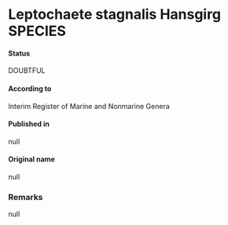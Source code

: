 Leptochaete stagnalis Hansgirg SPECIES
=======

#### Status
DOUBTFUL

#### According to
Interim Register of Marine and Nonmarine Genera

#### Published in
null

#### Original name
null

### Remarks
null
